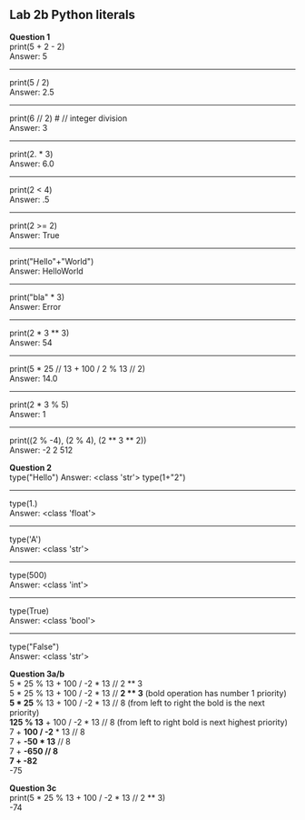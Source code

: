 ## Lab 2b Python literals  

**Question 1**  
print(5 + 2 - 2)  
Answer:  5  
______________________
print(5 / 2)  
Answer:  2.5  
______________________
print(6 // 2) # // integer division  
Answer:  3  
______________________
print(2. * 3)  
Answer:  6.0  
______________________
print(2 < 4)  
Answer:  .5   
______________________
print(2 >= 2)  
Answer:  True  
______________________
print("Hello"+"World")  
Answer:  HelloWorld   
______________________
print("bla" * 3)  
Answer: Error  
______________________
print(2 * 3 ** 3)  
Answer:  54    
______________________
print(5 * 25 // 13 + 100 / 2 % 13 // 2)  
Answer:  14.0   
______________________
print(2 * 3 % 5)  
Answer:  1    
______________________
print((2 % -4), (2 % 4), (2 ** 3 ** 2))  
Answer:  -2 2 512  

**Question 2**  
type("Hello")
Answer:  <class 'str'>
type(1+"2")  
______________________
type(1.)  
Answer:  <class 'float'>
______________________
type('A')  
Answer:  <class 'str'>
______________________
type(500)  
Answer:  <class 'int'>
______________________
type(True)  
Answer:  <class 'bool'>  
______________________
type("False")  
Answer:  <class 'str'>  

**Question 3a/b**  
5 * 25 % 13 + 100 / -2 * 13 // 2 ** 3  
5 * 25 % 13 + 100 / -2 * 13 // **2 ** 3** (bold operation has number 1 priority)  
**5 * 25** % 13 + 100 / -2 * 13 // 8 (from left to right the bold is the next priority)  
**125 % 13** + 100 / -2 * 13 // 8 (from left to right bold is next highest priority)  
7 + **100 / -2** * 13 // 8   
7 + **-50 * 13** // 8  
7 + **-650 // 8**  
**7 + -82**  
-75  

**Question 3c**  
print(5 * 25 % 13 + 100 / -2 * 13 // 2 ** 3)  
-74
